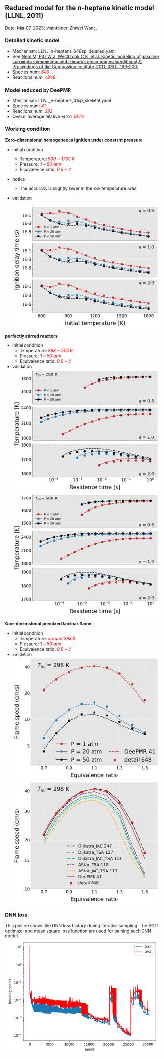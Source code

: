 ## Reduced model for the n-heptane kinetic model (LLNL, 2011) 

Date: Mar 07, 2023; Maintainer: Zhiwei Wang.

### Detailed kinetic model 

- Mechanism: LLNL_n-heptane_648sp_detailed.yaml
- See [Mehl M, Pitz W J, Westbrook C K, et al. Kinetic modeling of gasoline surrogate components and mixtures under engine conditions[J]. Proceedings of the Combustion Institute, 2011, 33(1): 193-200.](https://www.sciencedirect.com/science/article/pii/S1540748910000787?casa_token=OIW80_QsZB0AAAAA:I0alvoVky-3dZOqIFU-JCajEKagglHgnYbzjuKiXiD3ixFN7VeriIBfb_scKyTQzN2N_26UyQIk)
- Species num: *<font color=red>648</font>*
- Reactions num: *<font color=red>4846</font>*

### Model reduced by DeePMR

- Mechanism: LLNL_n-heptane_41sp_skeletal.yaml
- Species num: *<font color=red>41</font>*
- Reactions num: *<font color=red>292</font>*
- Overall average relative error: *<font color=red>19.1%</font>*

### Working condition

**Zero-dimensional homogeneous ignition under constant pressure**

- initial condition
    - Temperature: *<font color=red>600 ~ 1700 K</font>*
    - Pressure: *<font color=red>1 ~ 50 atm</font>*
    - Equivalence ratio: *<font color=red>0.5 ~ 2</font>*
- notice
    - The accuracy is slightly lower in the low temperature area.
- validation
    
    ![IDT](validation/IDT.png)


**perfectly stirred reactors**
- initial condition
    - Temperature: *<font color=red>298 ~ 500 K</font>*
    - Pressure: *<font color=red>1 ~ 50 atm</font>*
    - Equivalence ratio: *<font color=red>0.5 ~ 2</font>*
- validation
    ![PSR](validation/PSR_T=298K.png)
    ![PSR](validation/PSR_T=500K.png)


**One-dimensional premixed laminar flame** 
- initial condition
    - Temperature: *<font color=red>around 298 K</font>*
    - Pressure: *<font color=red>1 ~ 50 atm</font>*
    - Equivalence ratio: *<font color=red>0.5 ~ 2</font>*
- validation
    ![Flame speed](validation/Flame_phi_298K_log.png)
    ![Flame speed](validation/Flame_phi_298K_log_with_other_paper.png)

### DNN loss
This picture shows the DNN loss history during iterative sampling. The SGD optimizer and mean square loss function are used for training such DNN model.
![DNN loss](validation/loss_his.png)